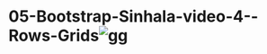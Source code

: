 # 05-Bootstrap-Sinhala-video-4--Rows-Grids![gg](https://github.com/ravinath93/05-Bootstrap-Sinhala-video-4--Rows-Grids/assets/143611757/d54d869b-b904-457b-8562-a9287a65844a)
